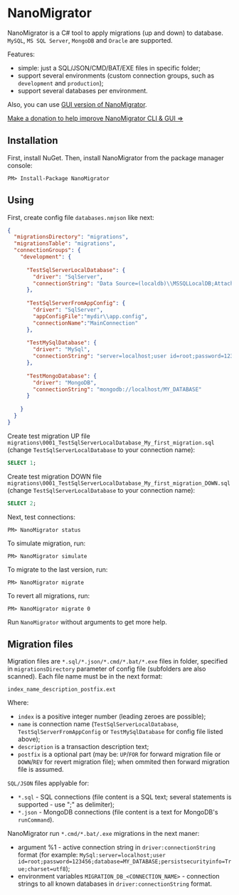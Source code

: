 NanoMigrator
============

NanoMigrator is a C# tool to apply migrations (up and down) to database. `MySQL`, `MS SQL Server`, `MongoDB` and `Oracle` are supported.

Features:

  * simple: just a SQL/JSON/CMD/BAT/EXE files in specific folder;
  * support several environments (custom connection groups, such as `development` and `production`);
  * support several databases per environment.

Also, you can use [GUI version of NanoMigrator](http://nanomigrator.haqteam.com/).

[Make a donation to help improve NanoMigrator CLI & GUI =>](https://www.paypal.me/nanomigrator/8USD?locale.x=en_US&country.x=RU)

Installation
------------

First, install NuGet. Then, install NanoMigrator from the package manager console:
```
PM> Install-Package NanoMigrator
```


Using
-----

First, create config file `databases.nmjson` like next:
```json
{
  "migrationsDirectory": "migrations",
  "migrationsTable": "migrations",
  "connectionGroups": {
    "development": {
      
      "TestSqlServerLocalDatabase": {
        "driver": "SqlServer",
        "connectionString": "Data Source=(localdb)\\MSSQLLocalDB;AttachDbFilename=c:\\mydir\\my_database_file.mdf;User ID=MY_LOGIN;Password=MY_PASSWORD;Initial Catalog=MY_DATABASE"
      },
      
      "TestSqlServerFromAppConfig": {
        "driver": "SqlServer",
        "appConfigFile":"mydir\\app.config",
        "connectionName":"MainConnection"
      },
      
      "TestMySqlDatabase": {
        "driver": "MySql",
        "connectionString": "server=localhost;user id=root;password=123456;database=MY_DATABASE;persistsecurityinfo=True;charset=utf8"
      },
      
      "TestMongoDatabase": {
        "driver": "MongoDB",
        "connectionString": "mongodb://localhost/MY_DATABASE"
      }
      
    }
  }
}
```

Create test migration UP file `migrations\0001_TestSqlServerLocalDatabase_My_first_migration.sql` (change `TestSqlServerLocalDatabase` to your connection name):
```sql
SELECT 1;
```

Create test migration DOWN file `migrations\0001_TestSqlServerLocalDatabase_My_first_migration_DOWN.sql` (change `TestSqlServerLocalDatabase` to your connection name):
```sql
SELECT 2;
```

Next, test connections:
```
PM> NanoMigrator status
```

To simulate migration, run:
```
PM> NanoMigrator simulate
```

To migrate to the last version, run:
```
PM> NanoMigrator migrate
```

To revert all migrations, run:
```
PM> NanoMigrator migrate 0
```

Run `NanoMigrator` without arguments to get more help.

Migration files
---------------

Migration files are `*.sql/*.json/*.cmd/*.bat/*.exe` files in folder, specified in `migrationsDirectory` parameter of config file (subfolders are also scanned).
Each file name must be in the next format:
```
index_name_description_postfix.ext
```
Where:

  * `index` is a positive integer number (leading zeroes are possible);
  * `name` is connection name (`TestSqlServerLocalDatabase`, `TestSqlServerFromAppConfig` or `TestMySqlDatabase` for config file listed above);
  * `description` is a transaction description text;
  * `postfix` is a optional part (may be: `UP`/`FOR` for forward migration file or `DOWN`/`REV` for revert migration file); when ommited then forward migration file is assumed.
  
`SQL/JSON` files applyable for:
  * `*.sql` - SQL connections (file content is a SQL text; several statements is supported - use ";" as delimiter);
  * `*.json` - MongoDB connections (file content is a text for MongoDB's `runCommand`).

NanoMigrator run `*.cmd/*.bat/.exe` migrations in the next maner:

  * argument %1 - active connection string in `driver:connectionString` format (for example: `MySql:server=localhost;user id=root;password=123456;database=MY_DATABASE;persistsecurityinfo=True;charset=utf8`);
  * environment variables `MIGRATION_DB_<CONNECTION_NAME>` - connection strings to all known databases in `driver:connectionString` format.
